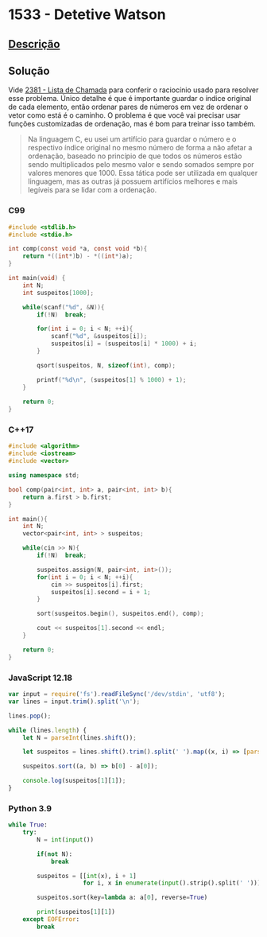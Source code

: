 # 1533 - Detetive Watson

## [Descrição](https://www.beecrowd.com.br/judge/pt/problems/view/1533)

## Solução

Vide [2381 - Lista de Chamada](../2381/README.md) para conferir o raciocínio usado para resolver esse problema. Único detalhe é que é importante guardar o índice original de cada elemento, então ordenar pares de números em vez de ordenar o vetor como está é o caminho. O problema é que você vai precisar usar funções customizadas de ordenação, mas é bom para treinar isso também.

> Na linguagem C, eu usei um artifício para guardar o número e o respectivo índice original no mesmo número de forma a não afetar a ordenação, baseado no princípio de que todos os números estão sendo multiplicados pelo mesmo valor e sendo somados sempre por valores menores que 1000. Essa tática pode ser utilizada em qualquer linguagem, mas as outras já possuem artifícios melhores e mais legíveis para se lidar com a ordenação.

### C99
```c
#include <stdlib.h>
#include <stdio.h>

int comp(const void *a, const void *b){
    return *((int*)b) - *((int*)a);
}

int main(void) {
	int N;
	int suspeitos[1000];

    while(scanf("%d", &N)){
        if(!N)  break;

        for(int i = 0; i < N; ++i){
            scanf("%d", &suspeitos[i]);
            suspeitos[i] = (suspeitos[i] * 1000) + i;
        }

        qsort(suspeitos, N, sizeof(int), comp);

        printf("%d\n", (suspeitos[1] % 1000) + 1);
    }
	
	return 0;
}
```

### C++17
```cpp
#include <algorithm>
#include <iostream>
#include <vector>

using namespace std;

bool comp(pair<int, int> a, pair<int, int> b){
    return a.first > b.first;
}

int main(){
    int N;
    vector<pair<int, int> > suspeitos;

    while(cin >> N){
        if(!N)  break;

        suspeitos.assign(N, pair<int, int>());
        for(int i = 0; i < N; ++i){
            cin >> suspeitos[i].first;
            suspeitos[i].second = i + 1;
        }

        sort(suspeitos.begin(), suspeitos.end(), comp);

        cout << suspeitos[1].second << endl;
    }

    return 0;
}
```

### JavaScript 12.18
```javascript
var input = require('fs').readFileSync('/dev/stdin', 'utf8');
var lines = input.trim().split('\n');

lines.pop();

while (lines.length) {
    let N = parseInt(lines.shift());

    let suspeitos = lines.shift().trim().split(' ').map((x, i) => [parseInt(x), i + 1]);

    suspeitos.sort((a, b) => b[0] - a[0]);

    console.log(suspeitos[1][1]);
}
```

### Python 3.9
```python
while True:
    try:
        N = int(input())

        if(not N):
            break

        suspeitos = [[int(x), i + 1]
                     for i, x in enumerate(input().strip().split(' '))]

        suspeitos.sort(key=lambda a: a[0], reverse=True)

        print(suspeitos[1][1])
    except EOFError:
        break
```